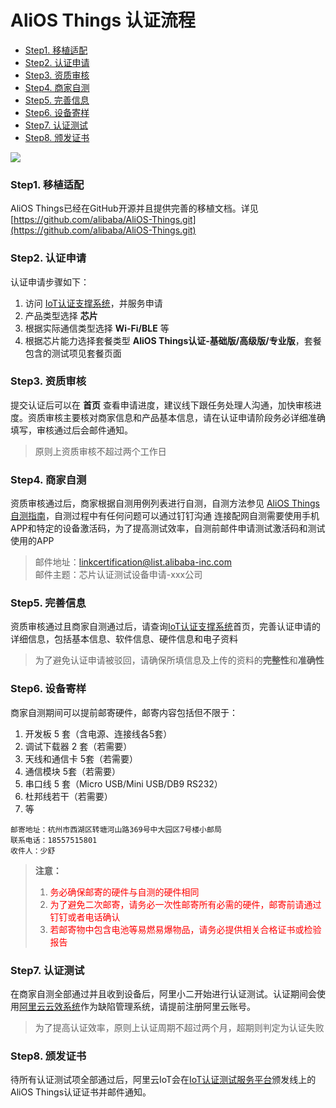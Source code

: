 
# AliOS Things 认证流程

* [Step1. 移植适配](#step1)
* [Step2. 认证申请](#step2)
* [Step3. 资质审核](#step3)
* [Step4. 商家自测](#step4)
* [Step5. 完善信息](#step5)
* [Step6. 设备寄样](#step6)
* [Step7. 认证测试](#step7)
* [Step8. 颁发证书](#step8)

![](assets/process.png)

<a id="step1"></a>
### Step1. 移植适配
AliOS Things已经在GitHub开源并且提供完善的移植文档。详见 [https://github.com/alibaba/AliOS-Things.git](https://github.com/alibaba/AliOS-Things.git)

<a id="step2"></a>
### Step2. 认证申请
认证申请步骤如下：
1. 访问 [IoT认证支撑系统](https://certification.aliyun.com)，并服务申请
2. 产品类型选择 **芯片**
3. 根据实际通信类型选择 **Wi-Fi/BLE** 等
4. 根据芯片能力选择套餐类型 **AliOS Things认证-基础版/高级版/专业版**，套餐包含的测试项见套餐页面

<a id="step3"></a>
### Step3. 资质审核
提交认证后可以在 **首页** 查看申请进度，建议线下跟任务处理人沟通，加快审核进度。资质审核主要核对商家信息和产品基本信息，请在认证申请阶段务必详细准确填写，审核通过后会邮件通知。
> 原则上资质审核不超过两个工作日

<a id="step4"></a>
### Step4. 商家自测
资质审核通过后，商家根据自测用例列表进行自测，自测方法参见 [AliOS Things 自测指南](Manual)，自测过程中有任何问题可以通过钉钉沟通
连接配网自测需要使用手机APP和特定的设备激活码，为了提高测试效率，自测前邮件申请测试激活码和测试使用的APP

> 邮件地址：linkcertification@list.alibaba-inc.com<br>
> 邮件主题：芯片认证测试设备申请-xxx公司

<a id="step5"></a>
### Step5. 完善信息
资质审核通过且商家自测通过后，请查询[IoT认证支撑系统](https://certification.aliyun.com)首页，完善认证申请的详细信息，包括基本信息、软件信息、硬件信息和电子资料
> 为了避免认证申请被驳回，请确保所填信息及上传的资料的**完整性**和**准确性**

<a id="step6"></a>
### Step6. 设备寄样
商家自测期间可以提前邮寄硬件，邮寄内容包括但不限于：
1. 开发板 5 套（含电源、连接线各5套）
2. 调试下载器 2 套（若需要）
3. 天线和通信卡 5套（若需要）
4. 通信模块 5套（若需要）
5. 串口线 5 套（Micro USB/Mini USB/DB9 RS232）
6. 杜邦线若干（若需要）
7. 等

```
邮寄地址：杭州市西湖区转塘河山路369号中大园区7号楼小邮局
联系电话：18557515801
收件人：少舒
```

> **注意：**
> 1. <a style="color:#ff0000">务必确保邮寄的硬件与自测的硬件相同</a>
> 2. <a style="color:#ff0000">为了避免二次邮寄，请务必一次性邮寄所有必需的硬件，邮寄前请通过钉钉或者电话确认</a>
> 3. <a style="color:#ff0000">若邮寄物中包含电池等易燃易爆物品，请务必提供相关合格证书或检验报告</a>

<a id="step7"></a>
### Step7. 认证测试
在商家自测全部通过并且收到设备后，阿里小二开始进行认证测试。认证期间会使用[阿里云云效系统](https://rdc.aliyun.com)作为缺陷管理系统，请提前注册阿里云账号。
> 为了提高认证效率，原则上认证周期不超过两个月，超期则判定为认证失败

<a id="step8"></a>
### Step8. 颁发证书
待所有认证测试项全部通过后，阿里云IoT会在[IoT认证测试服务平台](https://certification.aliyun.com)颁发线上的AliOS Things认证证书并邮件通知。
